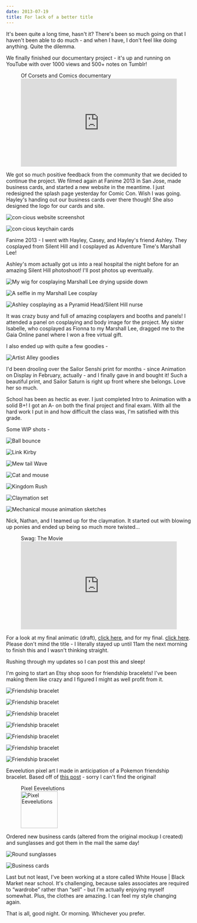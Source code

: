 ```yaml
---
date: 2013-07-19
title: For lack of a better title
---
```

It's been quite a long time, hasn't it? There's been so much going on that I haven't been able to do much - and when I have, I don't feel like doing anything. Quite the dilemma.

We finally finished our documentary project - it's up and running on YouTube with over 1000 views and 500+ notes on Tumblr!

<!--more-->

<figure aria-labelledby="2013-07-19-video-caption">
	<figcaption id="2013-07-19-video-caption" aria-hidden="true">Of Corsets and Comics documentary</figcaption>
	<iframe style="aspect-ratio: 16 / 9; width: 100%; height: auto;" src="https://youtube.com/embed/ZibTVfRJWGI" width="800" height="450" frameborder="0" webkitAllowFullScreen mozallowfullscreen allowFullScreen></iframe>
</figure>

We got so much positive feedback from the community that we decided to continue the project. We filmed again at Fanime 2013 in San Jose, made business cards, and started a new website in the meantime. I just redesigned the splash page yesterday for Comic Con. Wish I was going. Hayley's handing out our business cards over there though! She also designed the logo for our cards and site.

<div class="row-double">

![con·cious website screenshot](2013-07-19-con-scio-us.png 'Check us out at the official con·cious website!')

![con·cious keychain cards](2013-07-19-con-scio-us-cards.jpg 'Hayley’s photo of the keychain cards she laminated for Comic Con!')

</div>

Fanime 2013 - I went with Hayley, Casey, and Hayley's friend Ashley. They cosplayed from Silent Hill and I cosplayed as Adventure Time's Marshall Lee!

Ashley's mom actually got us into a real hospital the night before for an amazing Silent Hill photoshoot! I'll post photos up eventually.

<div class="row-triple">

![My wig for cosplaying Marshall Lee drying upside down](2013-07-19-wig.png 'For the sake of cosplay…')

![A selfie in my Marshall Lee cosplay](2013-07-19-marshall-lee.jpg 'Me as Marshall Lee')

![Ashley cosplaying as a Pyramid Head/Silent Hill nurse](2013-07-19-silent-hill.jpg 'Ashley as Pyramid Nurse')

</div>

It was crazy busy and full of amazing cosplayers and booths and panels! I attended a panel on cosplaying and body image for the project. My sister Isabelle, who cosplayed as Fionna to my Marshall Lee, dragged me to the Gaia Online panel where I won a free virtual gift.

I also ended up with quite a few goodies -

![Artist Alley goodies](2013-07-19-goodies.jpg 'Artist Alley goodies')

I'd been drooling over the Sailor Senshi print for months - since Animation on Display in February, actually - and I finally gave in and bought it! Such a beautiful print, and Sailor Saturn is right up front where she belongs. Love her so much.

School has been as hectic as ever. I just completed Intro to Animation with a solid B+! I got an A- on both the final project and final exam. With all the hard work I put in and how difficult the class was, I'm satisfied with this grade.

Some WIP shots -

<div class="row-triple">

![Ball bounce](2013-07-19-light-ball.jpg 'Ball bounce')

![Link Kirby](2013-07-19-link-kirby.jpg 'Link Kirby')

![Mew tail Wave](2013-07-19-mew.jpg 'Mew tail Wave')

</div>

<div class="row-double">

![Cat and mouse](2013-07-19-take.jpg 'Cat & mouse')

![Kingdom Rush](2013-07-19-sync.jpg 'Kingdom Rush')

</div>

<div class="row-double">

![Claymation set](2013-07-19-claymation.jpg 'Claymation set')

![Mechanical mouse animation sketches](2013-07-19-final.jpg 'Mechanical mouse animation sketches')

</div>

Nick, Nathan, and I teamed up for the claymation. It started out with blowing up ponies and ended up being so much more twisted…

<figure aria-labelledby="2013-07-19-swag-caption">
	<figcaption id="2013-07-19-swag-caption" aria-hidden="true">Swag: The Movie</figcaption>
	<iframe style="aspect-ratio: 16 / 9; width: 100%; height: auto;" src="https://youtube.com/embed/esC3kLSeytI" width="800" height="450" frameborder="0" webkitAllowFullScreen mozallowfullscreen allowFullScreen></iframe>
</figure>

For a look at my final animatic (draft), [click here](https://www.dropbox.com/s/bh31cxdme2e8jli/Gabrielle_W_Animatic.mov), and for my final. [click here](https://www.facebook.com/504790226/videos/10153049199150227/). Please don't mind the title - I literally stayed up until 11am the next morning to finish this and I wasn't thinking straight.

Rushing through my updates so I can post this and sleep!

I'm going to start an Etsy shop soon for friendship bracelets! I've been making them like crazy and I figured I might as well profit from it.

<div class="row-triple no-figcaption">

![Friendship bracelet](2013-07-19-fb-1.jpg 'Friendship bracelet')

![Friendship bracelet](2013-07-19-fb-2.jpg 'Friendship bracelet')

![Friendship bracelet](2013-07-19-fb-3.jpg 'Friendship bracelet')

![Friendship bracelet](2013-07-19-fb-4.jpg 'Friendship bracelet')

![Friendship bracelet](2013-07-19-fb-5.jpg 'Friendship bracelet')

![Friendship bracelet](2013-07-19-fb-6.jpg 'Friendship bracelet')

</div>

![Friendship bracelet](2013-07-19-fb-7.jpg 'Friendship bracelet')

Eeveelution pixel art I made in anticipation of a Pokemon friendship bracelet. Based off of [this post](http://croxasworld.tumblr.com/post/23236722570/via-albinoosh) - sorry I can't find the original!

<figure aria-labelledby="2013-07-19-eeveelutions-caption">
	<figcaption id="2013-07-19-eeveelutions-caption" aria-hidden="true">Pixel Eeveelutions</figcaption>
	<picture>
		<img class="upscale" src="{% include 'pages/visual/eeveelutions.txt' %}" width="100" height="100" alt="Pixel Eeveelutions"/>
	</picture>
</figure>

Ordered new business cards (altered from the original mockup I created) and sunglasses and got them in the mail the same day!

<div class="row-double">

![Round sunglasses](2013-07-19-giant-vintage.jpg 'Round sunglasses')

![Business cards](2013-07-19-moo.jpg 'Business cards')

</div>

Last but not least, I've been working at a store called White House | Black Market near school. It's challenging, because sales associates are required to “wardrobe” rather than “sell” - but I'm actually enjoying myself somewhat. Plus, the clothes are amazing. I can feel my style changing again.

That is all, good night. Or morning. Whichever you prefer.